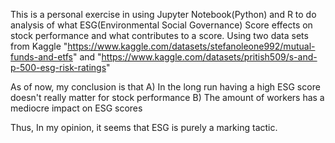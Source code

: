 This is a personal exercise in using Jupyter Notebook(Python) and R to do analysis of what ESG(Environmental Social Governance) Score effects on stock performance and
what contributes to a score. Using two data sets from Kaggle "https://www.kaggle.com/datasets/stefanoleone992/mutual-funds-and-etfs" and 
"https://www.kaggle.com/datasets/pritish509/s-and-p-500-esg-risk-ratings"

As of now, my conclusion is that 
A) In the long run having a high ESG score doesn't really matter for stock performance 
B) The amount of workers has a mediocre impact on ESG scores 

Thus,
In my opinion, it seems that ESG is purely a marking tactic.
